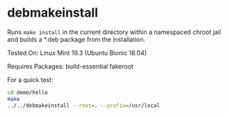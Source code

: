 # debmakeinstall

Runs `make install` in the current directory within a namespaced chroot jail and builds a *.deb package from the installation. 

Tested On: Linux Mint 19.3 (Ubuntu Bionic 18.04)

Requires Packages: build-essential fakeroot

For a quick test:
```sh
cd demo/hello
make
../../debmakeinstall --root=. --prefix=/usr/local
```
